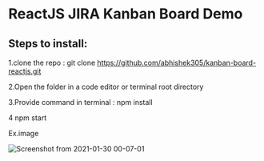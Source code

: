 # ReactJS JIRA Kanban Board Demo

## Steps to install:

1.clone the repo : git clone https://github.com/abhishek305/kanban-board-reactjs.git

2.Open the folder in a code editor or terminal root directory 

3.Provide command in terminal : npm install

4 npm start

Ex.image

![Screenshot from 2021-01-30 00-07-01](https://user-images.githubusercontent.com/29656920/106314064-342ad600-628f-11eb-91c1-28c67e499f36.png)
